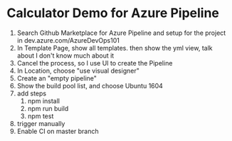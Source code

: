 # Calculator Demo for Azure Pipeline

1. Search Github Marketplace for Azure Pipeline and setup for the project in dev.azure.com/AzureDevOps101
2. In Template Page, show all templates. then show the yml view, talk about I don't know much about it
3. Cancel the process, so I use UI to create the Pipeline
4. In Location, choose "use visual designer"
5. Create an "empty pipeline"
6. Show the build pool list, and choose Ubuntu 1604
7. add steps
    1. npm install
    2. npm run build
    3. npm test
8. trigger manually
9. Enable CI on master branch